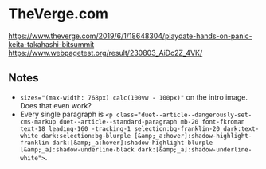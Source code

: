 # TheVerge.com

https://www.theverge.com/2019/6/1/18648304/playdate-hands-on-panic-keita-takahashi-bitsummit
https://www.webpagetest.org/result/230803_AiDc2Z_4VK/


## Notes

* `sizes="(max-width: 768px) calc(100vw - 100px)"` on the intro image. Does that even work?
* Every single paragraph is `<p class="duet--article--dangerously-set-cms-markup duet--article--standard-paragraph mb-20 font-fkroman text-18 leading-160 -tracking-1 selection:bg-franklin-20 dark:text-white dark:selection:bg-blurple [&amp;_a:hover]:shadow-highlight-franklin dark:[&amp;_a:hover]:shadow-highlight-blurple [&amp;_a]:shadow-underline-black dark:[&amp;_a]:shadow-underline-white">`.